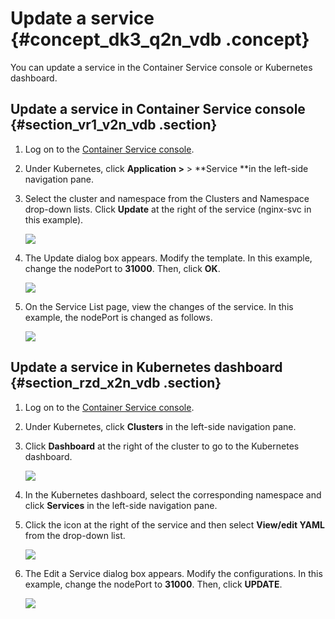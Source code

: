 # Update a service {#concept_dk3_q2n_vdb .concept}

You can update a service in the Container Service console or Kubernetes dashboard.

## Update a service in Container Service console {#section_vr1_v2n_vdb .section}

1.  Log on to the [Container Service console](https://partners-intl.console.aliyun.com/#/cs).
2.  Under Kubernetes, click **Application \>** \> **Service **in the left-side navigation pane.
3.  Select the cluster and namespace from the Clusters and Namespace drop-down lists. Click **Update** at the right of the service \(nginx-svc in this example\).

    ![](http://static-aliyun-doc.oss-cn-hangzhou.aliyuncs.com/assets/img/6903/15503119854487_en-US.png)

4.  The Update dialog box appears. Modify the template. In this example, change the nodePort to **31000**. Then, click **OK**.

    ![](http://static-aliyun-doc.oss-cn-hangzhou.aliyuncs.com/assets/img/16666/155031198511041_en-US.png)

5.  On the Service List page, view the changes of the service. In this example, the nodePort is changed as follows.

    ![](http://static-aliyun-doc.oss-cn-hangzhou.aliyuncs.com/assets/img/16666/155031198511042_en-US.png)


## Update a service in Kubernetes dashboard {#section_rzd_x2n_vdb .section}

1.  Log on to the [Container Service console](https://partners-intl.console.aliyun.com/#/cs).
2.  Under Kubernetes, click **Clusters** in the left-side navigation pane.
3.  Click **Dashboard** at the right of the cluster to go to the Kubernetes dashboard.

    ![](http://static-aliyun-doc.oss-cn-hangzhou.aliyuncs.com/assets/img/6903/15503119854490_en-US.png)

4.  In the Kubernetes dashboard, select the corresponding namespace and click **Services** in the left-side navigation pane.
5.  Click the icon at the right of the service and then select **View/edit YAML** from the drop-down list.

    ![](http://static-aliyun-doc.oss-cn-hangzhou.aliyuncs.com/assets/img/6903/15503119864491_en-US.png)

6.  The Edit a Service dialog box appears. Modify the configurations. In this example, change the nodePort to **31000**. Then, click **UPDATE**.

    ![](http://static-aliyun-doc.oss-cn-hangzhou.aliyuncs.com/assets/img/6903/15503119864492_en-US.png)


